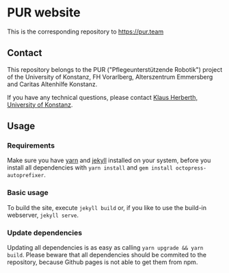 # PUR website
This is the corresponding repository to https://pur.team

## Contact
This repository belongs to the PUR ("Pflegeunterstützende Robotik") project of
the University of Konstanz, FH Vorarlberg, Alterszentrum Emmersberg and Caritas
Altenhilfe Konstanz.

If you have any technical questions, please contact [Klaus Herberth, University
of Konstanz](mailto:klaus.herberth@uni-konstanz.de).

## Usage
### Requirements
Make sure you have [yarn] and [jekyll] installed on your system, before you
install all dependencies with `yarn install` and `gem install
octopress-autoprefixer`.

### Basic usage
To build the site, execute `jekyll build` or, if you like to use the build-in
webserver, `jekyll serve`.

### Update dependencies
Updating all dependencies is as easy as calling `yarn upgrade && yarn build`.
Please beware that all dependencies should be commited to the repository,
because Github pages is not able to get them from npm.

[yarn]: https://yarnpkg.com
[jekyll]: https://jekyllrb.com
